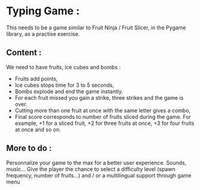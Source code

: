 # Typing Game :

This needs to be a game similar to Fruit Ninja / Fruit Slicer, in the Pygame library, as a practise exercise.

## Content :

We need to have fruits, ice cubes and bombs : 
- Fruits add points, 
- Ice cubes stops time for 3 to 5 seconds,
- Bombs explode and end the game instantly.
- For each fruit missed you gain a strike, three strikes and the game is over.
- Cutting more than one fruit at once with the same letter gives a combo,
- Final score corresponds to number of fruits sliced during the game.
For example, +1 for a sliced fruit, +2 for three fruits at once, +3 for four fruits at once and so on.

## More to do : 

Personnalize your game to the max for a better user experience. Sounds, music... 
Give the player the chance to select a difficulty level (spawn frequency, number of fruits...)
and / or a multilingual support through game menu